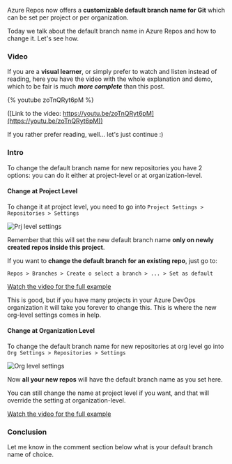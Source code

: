 Azure Repos now offers a __customizable default branch name for Git__ which can be set per project or per organization.

Today we talk about the default branch name in Azure Repos and how to change it. Let's see how.

### Video

If you are a __visual learner__, or simply prefer to watch and listen instead of reading, here you have the video with the whole explanation and demo, which to be fair is much ___more complete___ than this post.

{% youtube zoTnQRyt6pM %}

([Link to the video: https://youtu.be/zoTnQRyt6pM](https://youtu.be/zoTnQRyt6pM))

If you rather prefer reading, well... let's just continue :)

### Intro

To change the default branch name for new repositories you have 2 options: you can do it either at project-level or at organization-level.

#### Change at Project Level

To change it at project level, you need to go into `Project Settings > Repositories > Settings`

![Prj level settings](https://dev-to-uploads.s3.amazonaws.com/i/kgowngnncnrghru7tuzh.png)

Remember that this will set the new default branch name __only on newly created repos inside this project__.

If you want to __change the default branch for an existing repo__, just go to:

`Repos > Branches > Create o select a branch > ... > Set as default`

[Watch the video for the full example](https://www.youtube.com/watch?v=zoTnQRyt6pM&t=60s)

This is good, but if you have many projects in your Azure DevOps organization it will take you forever to change this. This is where the new org-level settings comes in help.

#### Change at Organization Level

To change the default branch name for new repositories at org level go into `Org Settings > Repositories > Settings`

![Org level settings](https://dev-to-uploads.s3.amazonaws.com/i/ildptlk95jsp4kubyn13.png)

Now __all your new repos__ will have the default branch name as you set here.

You can still change the name at project level if you want, and that will override the setting at organization-level.

[Watch the video for the full example](https://www.youtube.com/watch?v=zoTnQRyt6pM&t=120s)

### Conclusion

Let me know in the comment section below what is your default branch name of choice.